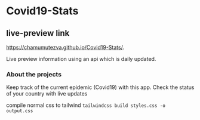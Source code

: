 # Covid19-Stats
## live-preview link
 https://chamumutezva.github.io/Covid19-Stats/.

Live preview information using an api which is daily updated.

### About the projects
Keep track of the current epidemic (Covid19) with this app. Check the status of
your country with live updates 

compile normal css to tailwind `tailwindcss build styles.css -o output.css`


